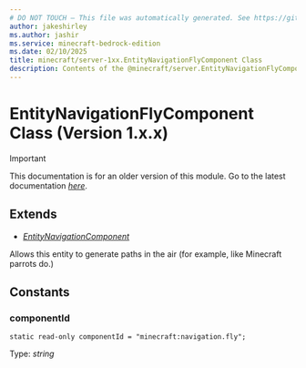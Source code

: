 ```yaml
---
# DO NOT TOUCH — This file was automatically generated. See https://github.com/mojang/minecraftapidocsgenerator to modify descriptions, examples, etc.
author: jakeshirley
ms.author: jashir
ms.service: minecraft-bedrock-edition
ms.date: 02/10/2025
title: minecraft/server-1xx.EntityNavigationFlyComponent Class
description: Contents of the @minecraft/server.EntityNavigationFlyComponent class (Version 1.x.x).
---
```

# EntityNavigationFlyComponent Class (Version 1.x.x)

> [!IMPORTANT]
> This documentation is for an older version of this module. Go to the latest documentation [*here*](../../../scriptapi/minecraft/server/EntityNavigationFlyComponent.md).

## Extends
- [*EntityNavigationComponent*](EntityNavigationComponent.md)

Allows this entity to generate paths in the air (for example, like Minecraft parrots do.)

## Constants

### **componentId**
`static read-only componentId = "minecraft:navigation.fly";`

Type: *string*
